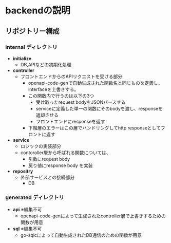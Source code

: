 # backendの説明
  
## リポジトリー構成
### internal ディレクトリ
* **initialize**
  * DB,APIなどの初期化処理
* **controller**
  * フロントエンドからのAPIリクエストを受ける部分
     * openapi-code-genで自動生成された関数名と同じものを定義し、interfaceを上書きする。
     * この関数内で行うのは以下の3つ
        * 受け取ったrequest bodyをJSONパースする
        * serviceに定義した単一の関数にそのbodyを渡し、responseを返却させる
        * フロントエンドにresponseを返す
     * 下階層のエラーはこの層でハンドリングしてhttp responseとしてフロントに返す
* **service**
  * ロジックの実装部分
  * contoroller層から呼ばれる関数については、
    * 引数にrequest body
    * 戻り値にresponse body
  を実装
* **repositry**
  * 外部サービスとの接続部分
    * DB
  
### generated ディレクトリ
* **api** ※編集不可
  * openapi-code-genによって生成されたcontroller層で上書きするための関数が用意
* **sql** ※編集不可
  * go-sqlcによって自動生成されたDB通信のための関数が用意